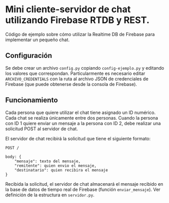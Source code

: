 # Mini cliente-servidor de chat utilizando Firebase RTDB y REST.

Código de ejemplo sobre cómo utilizar la Realtime DB de Firebase para implementar un pequeño chat.

## Configuración

Se debe crear un archivo `config.py` copiando `config-ejemplo.py` y editando los valores que 
correspondan. Particularmente es necesario editar `ARCHIVO_CREDENTIALS` con la ruta al archivo
JSON de credenciales de Firebase (que puede obtenerse desde la consola de Firebase).

## Funcionamiento

Cada persona que quiere utilizar el chat tiene asignado un ID numérico. Cada chat se realiza únicamente entre dos personas. Cuando la persona con ID 1 quiere enviar un mensaje a la persona con ID 2, debe realizar una solicitud POST al servidor de chat.

El servidor de chat recibirá la solicitud que tiene el siguiente formato:

```
POST /

body: {
    "mensaje": texto del mensaje,
    "remitente": quien envio el mensaje,
    "destinatario": quien recibira el mensaje
}
```

Recibida la solicitud, el servidor de chat almacenará el mensaje recibido en la base de datos de tiempo real de Firebase (función `enviar_mensaje`). Ver definición de la estructura en `servidor.py`.

